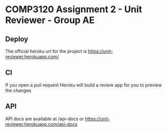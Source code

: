# COMP3120 Assignment 2 - Unit Reviewer - Group AE

## Deploy

The official heroku url for the project is https://unit-reviewer.herokuapp.com/

## CI

If you open a pull request Heroku will build a review app for you to preview the changes

## API

API docs are available at /api-docs or https://unit-reviewer.herokuapp.com/api-docs
